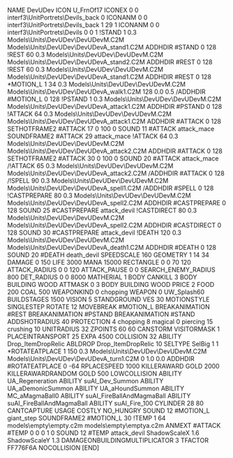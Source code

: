 NAME DevUDev
ICON U_FrnOf17
ICONEX 0 0 interf3\UnitPortrets\Devils_back 0
ICONANM 0 0 interf3\UnitPortrets\Devils_back 1 29 1
ICONANM 0 0 interf3\UnitPortrets\Devils 0 0 1
!STAND          1 0.3  Models\Units\DevUDev\DevUDevM.C2M Models\Units\DevUDev\DevUDevA_stand1.C2M
ADDHDIR #STAND 0 128
!REST          60 0.3  Models\Units\DevUDev\DevUDevM.C2M Models\Units\DevUDev\DevUDevA_stand2.C2M
ADDHDIR #REST 0 128
!REST          60 0.3  Models\Units\DevUDev\DevUDevM.C2M Models\Units\DevUDev\DevUDevA_stand1.C2M
ADDHDIR #REST 0 128
*MOTION_L      1 34 0.3  Models\Units\DevUDev\DevUDevM.C2M Models\Units\DevUDev\DevUDevA_walk1.C2M 128 0.0 0.5
/ADDHDIR #MOTION_L 0 128
!PSTAND        1  0.3  Models\Units\DevUDev\DevUDevM.C2M Models\Units\DevUDev\DevUDevA_attack1.C2M
ADDHDIR #PSTAND 0 128 
!ATTACK        64 0.3  Models\Units\DevUDev\DevUDevM.C2M Models\Units\DevUDev\DevUDevA_attack1.C2M
ADDHDIR #ATTACK 0 128
SETHOTFRAME2 #ATTACK 17 0 100 0
SOUND 11 #ATTACK attack_mace
SOUNDFRAME2 #ATTACK 29 attack_mace
!ATTACK        64 0.3  Models\Units\DevUDev\DevUDevM.C2M Models\Units\DevUDev\DevUDevA_attack2.C2M
ADDHDIR #ATTACK 0 128
SETHOTFRAME2 #ATTACK 30 0 100 0
SOUND 20 #ATTACK attack_mace
/!ATTACK        65 0.3  Models\Units\DevUDev\DevUDevM.C2M Models\Units\DevUDev\DevUDevA_attack2.C2M
/ADDHDIR #ATTACK 0 128
/!SPELL        90 0.3  Models\Units\DevUDev\DevUDevM.C2M Models\Units\DevUDev\DevUDevA_spell1.C2M
/ADDHDIR #SPELL 0 128
!CASTPREPARE        80 0.3  Models\Units\DevUDev\DevUDevM.C2M Models\Units\DevUDev\DevUDevA_spell2.C2M
ADDHDIR #CASTPREPARE 0 128
SOUND 25 #CASTPREPARE attack_devil
!CASTDIRECT        80 0.3  Models\Units\DevUDev\DevUDevM.C2M Models\Units\DevUDev\DevUDevA_spell2.C2M
ADDHDIR #CASTDIRECT 0 128
SOUND 30 #CASTPREPARE attack_devil
!DEATH         120 0.3  Models\Units\DevUDev\DevUDevM.C2M Models\Units\DevUDev\DevUDevA_death1.C2M
ADDHDIR #DEATH 0 128
SOUND 20 #DEATH death_devil
SPEEDSCALE 160
GEOMETRY 1 14 34
DAMAGE   0 150
LIFE     3000
MANA     15000
RECTANGLE 0 0 70 120
ATTACK_RADIUS 0 0 120
ATTACK_PAUSE 0 0
SEARCH_ENEMY_RADIUS 800
DET_RADIUS 0 0 8000
MATHERIAL 1 BODY
CANKILL 3 BODY BUILDING WOOD
ATTMASK 0 3 BODY BUILDING WOOD
PRICE 2 FOOD 200 COAL 500
WEAPONKIND 0 chopping
WEAPON	0 UW_Splash60
BUILDSTAGES 1500
VISION 5
STANDGROUND
VES 30
MOTIONSTYLE SINGLESTEP
ROTATE 12
MOVEBREAK #MOTION_L
BREAKANIMATION #REST
BREAKANIMATION #PSTAND
BREAKANIMATION #STAND
ADDSHOTRADIUS 40
PROTECTION 4 chopping 8 magical 0 piercing 15 crushing 10
UNITRADIUS 32
ZPOINTS 60 60
CANSTORM
VISITORMASK 1
PLACEINTRANSPORT 25
EXPA 4500
COLLISION 32
ABILITY Drop_ItemDropRelic
ABLDROP Drop_ItemDropRelic 10
SELTYPE SelBig 1 1
*ROTATEATPLACE      1 150 0.3 Models\Units\DevUDev\DevUDevM.C2M Models\Units\DevUDev\DevUDevA_turn1.C2M 0 1.0 0.0
ADDHDIR #ROTATEATPLACE 0 -64
RPLACESPEED         1000
KILLERAWARD             GOLD 2000
KILLERAWARDRANDOM       GOLD 500
LOWCOLLISION
ABILITY			UA_Regeneration
ABILITY			suAI_Dev_Summon
ABILITY			UA_aDemonicSummon
ABILITY			UA_aHoundSummon
ABILITY			MC_aMagmaBall0
ABILITY			suAI_FireBallAndMagmaBall
ABILITY			suAI_FireBallAndMagmaBall
ABILITY                 suAI_Fire_100
CYLINDER 28 80
CANTCAPTURE
USAGE COSTLY
NO_HUNGRY
SOUND 12 #MOTION_L giant_step
SOUNDFRAME2 #MOTION_L 30
!TEMP  1 64 models\empty\empty.c2m models\empty\emptya.c2m
ANMEXT #ATTACK #TEMP 0 0 0 1 0
SOUND 12 #TEMP attack_devil
ShadowScaleX 1.6
ShadowScaleY 1.3
DAMAGEONBUILDINGMULTIPLICATOR 3
TFACTOR FF776F6A
NOCOLLISION
[END]
